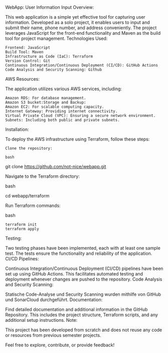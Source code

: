
WebApp: User Information Input
Overview:

This web application is a simple yet effective tool for capturing user information. Developed as a solo project, it enables users to input and submit their name, phone number, and address conveniently. The project leverages JavaScript for the front-end functionality and Maven as the build tool for project management.
Technologies Used:

    Frontend: JavaScript
    Build Tool: Maven
    Infrastructure as Code (IaC): Terraform
    Version Control: Git
    Continuous Integration/Continuous Deployment (CI/CD): GitHub Actions
    Code Analysis and Security Scanning: Github


AWS Resources:

The application utilizes various AWS services, including:

    Amazon RDS: For database management.
    Amazon S3 bucket:Storage and Backup:
    Amazon EC2: For scalable computing capacity.
    Internet Gateway: Providing internet connectivity.
    Virtual Private Cloud (VPC): Ensuring a secure network environment.
    Subnets: Including both public and private subnets.

Installation:

To deploy the AWS infrastructure using Terraform, follow these steps:

    Clone the repository:

    bash

git clone https://github.com/not-nice/webapp.git

Navigate to the Terraform directory:

bash

cd webapp/terraform

Run Terraform commands:

bash

    terraform init
    terraform apply

Testing:

Two testing phases have been implemented, each with at least one sample test. The tests ensure the functionality and reliability of the application.
CI/CD Pipelines:

Continuous Integration/Continuous Deployment (CI/CD) pipelines have been set up using GitHub Actions. This facilitates automated testing and deployment whenever changes are pushed to the repository.
Code Analysis and Security Scanning:

Statische Code-Analyse und Security Scanning wurden mithilfe von GitHub und SonarCloud durchgeführt.
Documentation:

Find detailed documentation and additional information in the GitHub Repository. This includes the project structure, Terraform scripts, and any additional setup instructions.
Note:

This project has been developed from scratch and does not reuse any code or resources from previous semester projects.

Feel free to explore, contribute, or provide feedback!
